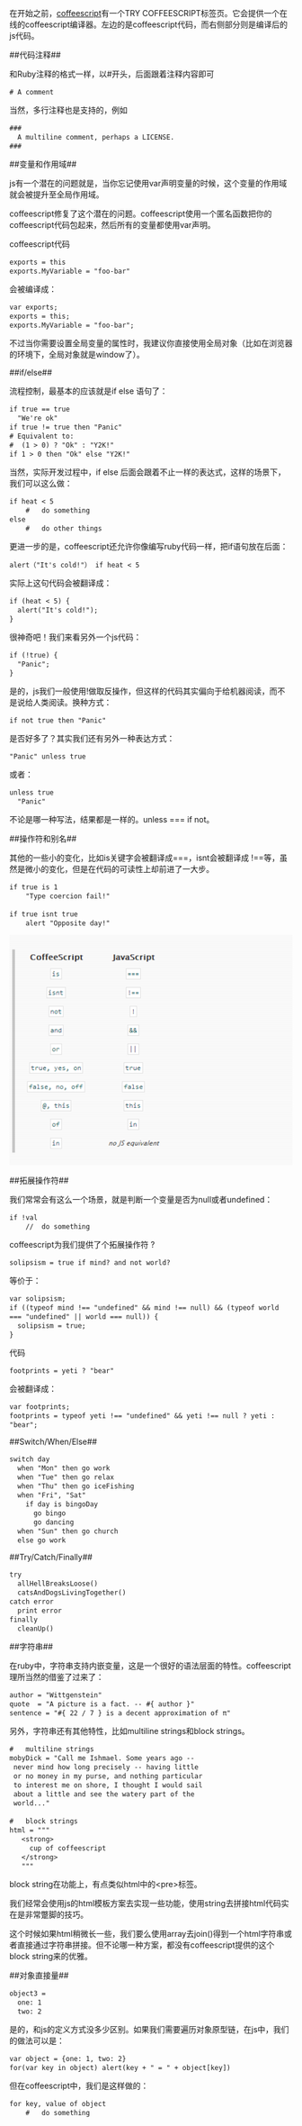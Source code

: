 在开始之前，[coffeescript](http://coffeescript.org/)有一个TRY COFFEESCRIPT标签页。它会提供一个在线的coffeescript编译器。左边的是coffeescript代码，而右侧部分则是编译后的js代码。

##代码注释##

和Ruby注释的格式一样，以#开头，后面跟着注释内容即可

    # A comment

当然，多行注释也是支持的，例如

    ###
      A multiline comment, perhaps a LICENSE.
    ###

##变量和作用域##

js有一个潜在的问题就是，当你忘记使用var声明变量的时候，这个变量的作用域就会被提升至全局作用域。

coffeescript修复了这个潜在的问题。coffeescript使用一个匿名函数把你的coffeescript代码包起来，然后所有的变量都使用var声明。

coffeescript代码

    exports = this
    exports.MyVariable = "foo-bar"

会被编译成：
    
    var exports;
    exports = this;
    exports.MyVariable = "foo-bar";

不过当你需要设置全局变量的属性时，我建议你直接使用全局对象（比如在浏览器的环境下，全局对象就是window了）。

##if/else##

流程控制，最基本的应该就是if else 语句了：

    if true == true
      "We're ok"
    if true != true then "Panic"
    # Equivalent to:
    #  (1 > 0) ? "Ok" : "Y2K!"
    if 1 > 0 then "Ok" else "Y2K!"

当然，实际开发过程中，if else 后面会跟着不止一样的表达式，这样的场景下，我们可以这么做：

    if heat < 5
        #   do something
    else
        #   do other things

更进一步的是，coffeescript还允许你像编写ruby代码一样，把if语句放在后面：

    alert（"It's cold!"） if heat < 5

实际上这句代码会被翻译成：

    if (heat < 5) {
      alert("It's cold!");
    }

很神奇吧！我们来看另外一个js代码：

    if (!true) {
      "Panic";
    }

是的，js我们一般使用!做取反操作，但这样的代码其实偏向于给机器阅读，而不是说给人类阅读。换种方式：

    if not true then "Panic"

是否好多了？其实我们还有另外一种表达方式：

    "Panic" unless true

或者：
    
    unless true
      "Panic"

不论是哪一种写法，结果都是一样的。unless === if not。

##操作符和别名##

其他的一些小的变化，比如is关键字会被翻译成===，isnt会被翻译成 !==等，虽然是微小的变化，但是在代码的可读性上却前进了一大步。

    if true is 1
        "Type coercion fail!"

    if true isnt true
        alert "Opposite day!"

![Operators and Aliases](./operators_and_aliases.png)

##拓展操作符##

我们常常会有这么一个场景，就是判断一个变量是否为null或者undefined：
    
    if !val
        //  do something

coffeescript为我们提供了个拓展操作符 ?

    solipsism = true if mind? and not world?

等价于：

    var solipsism;
    if ((typeof mind !== "undefined" && mind !== null) && (typeof world === "undefined" || world === null)) {
      solipsism = true;
    }

代码

    footprints = yeti ? "bear"

会被翻译成：

    var footprints;
    footprints = typeof yeti !== "undefined" && yeti !== null ? yeti : "bear";

##Switch/When/Else##

    switch day
      when "Mon" then go work
      when "Tue" then go relax
      when "Thu" then go iceFishing
      when "Fri", "Sat"
        if day is bingoDay
          go bingo
          go dancing
      when "Sun" then go church
      else go work

##Try/Catch/Finally##

    try
      allHellBreaksLoose()
      catsAndDogsLivingTogether()
    catch error
      print error
    finally
      cleanUp()

##字符串##

在ruby中，字符串支持内嵌变量，这是一个很好的语法层面的特性。coffeescript理所当然的借鉴了过来了：

    author = "Wittgenstein"
    quote  = "A picture is a fact. -- #{ author }"
    sentence = "#{ 22 / 7 } is a decent approximation of π"

另外，字符串还有其他特性，比如multiline strings和block strings。

    #   multiline strings
    mobyDick = "Call me Ishmael. Some years ago --
     never mind how long precisely -- having little
     or no money in my purse, and nothing particular
     to interest me on shore, I thought I would sail
     about a little and see the watery part of the
     world..."

    #   block strings
    html = """
       <strong>
         cup of coffeescript
       </strong>
       """

block string在功能上，有点类似html中的&lt;pre&gt;标签。

我们经常会使用js的html模板方案去实现一些功能，使用string去拼接html代码实在是非常蹩脚的技巧。

这个时候如果html稍微长一些，我们要么使用array去join()得到一个html字符串或者直接通过字符串拼接。但不论哪一种方案，都没有coffeescript提供的这个block string来的优雅。

##对象直接量##

    object3 = 
      one: 1
      two: 2

是的，和js的定义方式没多少区别。如果我们需要遍历对象原型链，在js中，我们的做法可以是：

    var object = {one: 1, two: 2}
    for(var key in object) alert(key + " = " + object[key])

但在coffeescript中，我们是这样做的：

    for key, value of object
        #   do something

